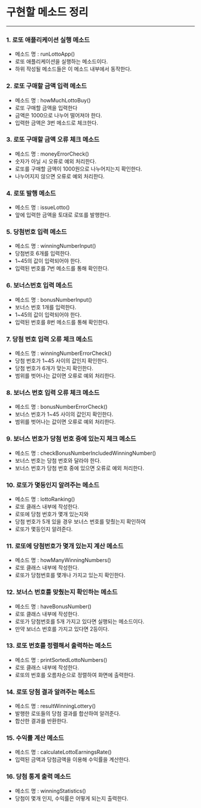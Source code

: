 # 구현할 메소드 정리

***

### 1. 로또 애플리케이션 실행 메소드
- 메소드 명 : runLottoApp()
- 로또 애플리케이션을 실행하는 메소드이다.
- 하위 작성될 메소드들은 이 메소드 내부에서 동작한다.

### 2. 로또 구매할 금액 입력 메소드
- 메소드 명 : howMuchLottoBuy()
- 로또 구매할 금액을 입력한다
- 금액은 1000으로 나누어 떨어져야 한다.
- 입력한 금액은 3번 메소드로 체크한다.

### 3. 로또 구매할 금액 오류 체크 메소드
- 메소드 명 : moneyErrorCheck()
- 숫자가 아닐 시 오류로 예외 처리한다.
- 로또를 구매할 금액이 1000원으로 나누어지는지 확인한다.
- 나누어지지 않으면 오류로 예외 처리한다.

### 4. 로또 발행 메소드
- 메소드 명 : issueLotto()
- 앞에 입력한 금액을 토대로 로또를 발행한다.

### 5. 당첨번호 입력 메소드
- 메소드 명 : winningNumberInput()
- 당첨번호 6개를 입력한다.
- 1~45의 값이 입력되어야 한다.
- 입력된 번호를 7번 메소드를 통해 확인한다.

### 6. 보너스번호 입력 메소드
- 메소드 명 : bonusNumberInput()
- 보너스 번호 1개를 입력한다.
- 1~45의 값이 입력되어야 한다.
- 입력된 번호를 8번 메소드를 통해 확인한다.

### 7. 당첨 번호 입력 오류 체크 메소드
- 메소드 명 : winningNumberErrorCheck()
- 당첨 번호가 1~45 사이의 값인지 확인한다.
- 당첨 번호가 6개가 맞는지 확인한다.
- 범위를 벗어나는 값이면 오류로 예외 처리한다.

### 8. 보너스 번호 입력 오류 체크 메소드
- 메소드 명 : bonusNumberErrorCheck()
- 보너스 번호가 1~45 사이의 값인지 확인한다.
- 범위를 벗어나는 값이면 오류로 예외 처리한다.

### 9. 보너스 번호가 당첨 번호 중에 있는지 체크 메소드
- 메소드 명 : checkBonusNumberIncludedWinningNumber()
- 보너스 번호는 당첨 번호와 달라야 한다.
- 보너스 번호가 당첨 번호 중에 있으면 오류로 예외 처리한다.

### 10. 로또가 몇등인지 알려주는 메소드
- 메소드 명 : lottoRanking()
- 로또 클래스 내부에 작성한다.
- 로또에 당첨 번호가 몇개 있는지와
- 당첨 번호가 5개 있을 경우 보너스 번호를 맞췄는지 확인하여
- 로또가 몇등인지 알려준다.

### 11. 로또에 당첨번호가 몇개 있는지 계산 메소드
- 메소드 명 : howManyWinningNumbers()
- 로또 클래스 내부에 작성한다.
- 로또가 당첨번호를 몇개나 가지고 있는지 확인한다.

### 12. 보너스 번호를 맞췄는지 확인하는 메소드
- 메소드 명 : haveBonusNumber()
- 로또 클래스 내부에 작성한다.
- 로또가 당첨번호를 5개 가지고 있다면 실행되는 메소드이다.
- 만약 보너스 번호를 가지고 있다면 2등이다.

### 13. 로또 번호를 정렬해서 출력하는 메소드
- 메소드 명 : printSortedLottoNumbers()
- 로또 클래스 내부에 작성한다.
- 로또의 번호를 오름차순으로 정렬하여 화면에 출력한다.

### 14. 로또 당첨 결과 알려주는 메소드
- 메소드 명 : resultWinningLottery()
- 발행한 로또들의 당첨 결과를 합산하여 알려준다.
- 합산한 결과를 반환한다.

### 15. 수익률 계산 메소드
- 메소드 명 : calculateLottoEarningsRate()
- 입력된 금액과 당첨금액을 이용해 수익률을 계산한다.

### 16. 당첨 통계 출력 메소드
- 메소드 명 : winningStatistics()
- 당첨이 몇개 인지, 수익률은 어떻게 되는지 출력한다.